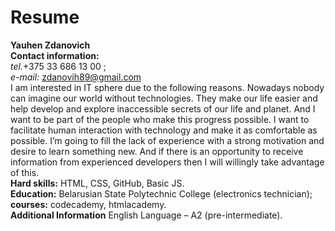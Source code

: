 # Resume
**Yauhen Zdanovich**  
**Contact information:**  
 *tel.*+375 33 686 13 00 ;  
  *e-mail:* zdanovih89@gmail.com  
I am interested in IT sphere due to the following reasons. Nowadays nobody can imagine our world without technologies. They make our life easier and help develop and explore inaccessible secrets of our life and planet. And I want to be part of the people who make this progress possible. I want to facilitate human interaction with technology and make it as comfortable as possible. I’m going to fill the lack of experience with a strong motivation and desire to learn something new. And if there is an opportunity to receive information from experienced developers then I will willingly take advantage of this.  
**Hard skills:** HTML, CSS, GitHub, Basic JS.  
**Education:** Belarusian State Polytechnic College (electronics technician); **courses:** codecademy, htmlacademy.  
**Additional Information**
English Language – A2 (pre-intermediate).  
